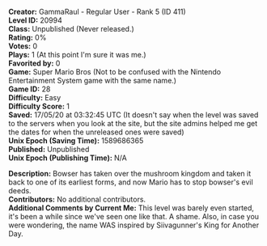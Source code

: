 **Creator:** GammaRaul - Regular User - Rank 5 (ID 411) <br>
**Level ID:** 20994 <br>
**Class:** Unpublished (Never released.) <br>
**Rating:** 0% <br>
**Votes:** 0 <br>
**Plays:** 1 (At this point I'm sure it was me.) <br>
**Favorited by:** 0 <br>
**Game:** Super Mario Bros (Not to be confused with the Nintendo Entertainment System game with the same name.) <br>
**Game ID:** 28 <br>
**Difficulty:** Easy <br>
**Difficulty Score:** 1 <br>
**Saved:** 17/05/20 at 03:32:45 UTC (It doesn't say when the level was saved to the servers when you look at the site, but the site admins helped me get the dates for when the unreleased ones were saved) <br>
**Unix Epoch (Saving Time):** 1589686365 <br>
**Published:** Unpublished <br>
**Unix Epoch (Publishing Time):** N/A

**Description:** Bowser has taken over the mushroom kingdom and taken it back to one of its earliest forms, and now Mario has to stop bowser's evil deeds. <br>
**Contributors:** No additional contributors. <br>
**Additional Comments by Current Me:** This level was barely even started, it's been a while since we've seen one like that. A shame. Also, in case you were wondering, the name WAS inspired by Siivagunner's King for Another Day.
